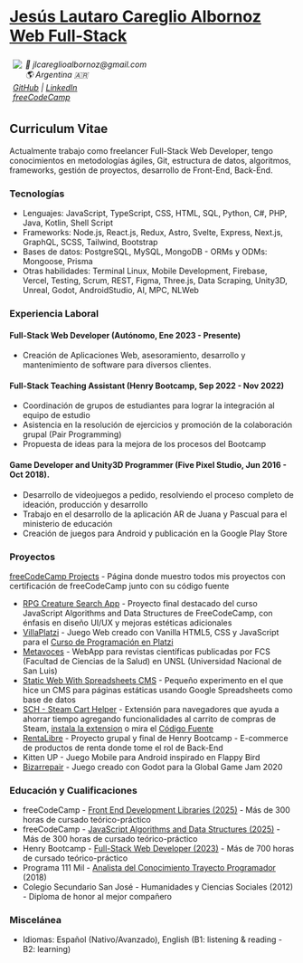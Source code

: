 <!-- Markdown to HTML tool: https://codebeautify.org/markdown-to-html -->
<!-- Header -->

# [Jesús Lautaro Careglio Albornoz](https://jlcareglio.github.io/) <br> [Web Full-Stack](https://jlcareglio.github.io/)

<img src="https://github.com/jlcareglio.png?size=112" style="border-radius: 10%;float: left;padding: 6px;"/>
<address style="padding: 6px;">
  📧 jlcareglioalbornoz@gmail.com <br />
  🌎 Argentina 🇦🇷 <br />
  <a href="https://github.com/jlcareglio" target="_blank">GitHub</a> |
  <a href="https://linkedin.com/in/jlcareglio" target="_blank">LinkedIn</a>
  <br />
  <a href="https://www.freecodecamp.org/JLCareglio" target="_blank">freeCodeCamp</a>
</address>

<!-- Main -->

## Curriculum Vitae

Actualmente trabajo como freelancer Full-Stack Web Developer, tengo conocimientos en metodologías ágiles, Git, estructura de datos, algoritmos, frameworks, gestión de proyectos, desarrollo de Front-End, Back-End.

### Tecnologías

- Lenguajes: JavaScript, TypeScript, CSS, HTML, SQL, Python, C#, PHP, Java, Kotlin, Shell Script
- Frameworks: Node.js, React.js, Redux, Astro, Svelte, Express, Next.js, GraphQL, SCSS, Tailwind, Bootstrap
- Bases de datos: PostgreSQL, MySQL, MongoDB - ORMs y ODMs: Mongoose, Prisma
- Otras habilidades: Terminal Linux, Mobile Development, Firebase, Vercel, Testing, Scrum, REST, Figma, Three.js, Data Scraping, Unity3D, Unreal, Godot, AndroidStudio, AI, MPC, NLWeb

### Experiencia Laboral

#### Full-Stack Web Developer (Autónomo, Ene 2023 - Presente)

- Creación de Aplicaciones Web, asesoramiento, desarrollo y mantenimiento de software para diversos clientes.

#### Full-Stack Teaching Assistant (Henry Bootcamp, Sep 2022 - Nov 2022)

- Coordinación de grupos de estudiantes para lograr la integración al equipo de estudio
- Asistencia en la resolución de ejercicios y promoción de la colaboración grupal (Pair Programming)
- Propuesta de ideas para la mejora de los procesos del Bootcamp

#### Game Developer and Unity3D Programmer (Five Pixel Studio, Jun 2016 - Oct 2018).

- Desarrollo de videojuegos a pedido, resolviendo el proceso completo de ideación, producción y desarrollo
- Trabajo en el desarrollo de la aplicación AR de Juana y Pascual para el ministerio de educación
- Creación de juegos para Android y publicación en la Google Play Store

### Proyectos

[freeCodeCamp Projects](https://jlcareglio.github.io/freecodecamp/) - Página donde muestro todos mis proyectos con certificación de freeCodeCamp junto con su código fuente

- [RPG Creature Search App](https://jlcareglio.github.io/freecodecamp/RPG-Creature-Search-App/index.html) - Proyecto final destacado del curso JavaScript Algorithms and Data Structures de FreeCodeCamp, con énfasis en diseño UI/UX y mejoras estéticas adicionales
- [VillaPlatzi](https://github.com/JLCareglio/VillaPlatzi) - Juego Web creado con Vanilla HTML5, CSS y JavaScript para el [Curso de Programación en Platzi](https://platzi.com/cursos/programacion-basica/)
- [Metavoces](https://metavoces.unsl.edu.ar/) - WebApp para revistas científicas publicadas por FCS (Facultad de Ciencias de la Salud) en UNSL (Universidad Nacional de San Luis)
- [Static Web With Spreadsheets CMS](https://github.com/JLCareglio/StaticWebWithCMS) - Pequeño experimento en el que hice un CMS para páginas estáticas usando Google Spreadsheets como base de datos
- [SCH - Steam Cart Helper](https://microsoftedge.microsoft.com/addons/detail/steam-cart-helper/afgkhaceenngofnbpbhdbehopaihdoji) - Extensión para navegadores que ayuda a ahorrar tiempo agregando funcionalidades al carrito de compras de Steam, [instala la extension](https://microsoftedge.microsoft.com/addons/detail/steam-cart-helper/afgkhaceenngofnbpbhdbehopaihdoji) o mira el [Código Fuente](https://github.com/JLCareglio/Steam-Cart-Helper-Browser-Extension)
- [RentaLibre](https://github.com/JLCareglio/PF-RentaLibre-HENRY) - Proyecto grupal y final de Henry Bootcamp - E-commerce de productos de renta donde tome el rol de Back-End
- Kitten UP - Juego Mobile para Android inspirado en Flappy Bird
- [Bizarrepair](https://v3.globalgamejam.org/2020/games/bizarrepair-6) - Juego creado con Godot para la Global Game Jam 2020

### Educación y Cualificaciones

- freeCodeCamp - [Front End Development Libraries (2025)](https://www.freecodecamp.org/certification/JLCareglio/front-end-development-libraries) - Más de 300 horas de cursado teórico-práctico
- freeCodeCamp - [JavaScript Algorithms and Data Structures (2025)](https://www.freecodecamp.org/certification/JLCareglio/javascript-algorithms-and-data-structures-v8) - Más de 300 horas de cursado teórico-práctico
- Henry Bootcamp - [Full-Stack Web Developer (2023)](https://certificates.soyhenry.com/cert?id=830ce862-1bcd-4ad4-8a86-131eef459a29) - Más de 700 horas de cursado teórico-práctico
- Programa 111 Mil - [Analista del Conocimiento Trayecto Programador](<./assets/Careglio%20Albornoz,%20Jes%C3%BAs%20Lautaro%20-%20Programa%20111%20Mil%20-%20Analista%20del%20Conocimiento%20Trayecto%20Programador%20(2017).pdf>) (2018)
- Colegio Secundario San José - Humanidades y Ciencias Sociales (2012) - Diploma de honor al mejor compañero

### Miscelánea

- Idiomas: Español (Nativo/Avanzado), English (B1: listening & reading - B2: learning)
